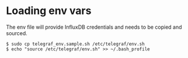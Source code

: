 # Loading env vars

The env file will provide InfluxDB credentials and needs to be copied and sourced.

```shell
$ sudo cp telegraf_env.sample.sh /etc/telegraf/env.sh
$ echo "source /etc/telegraf/env.sh" >> ~/.bash_profile
```
